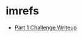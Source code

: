 # imrefs

* [Part 1 Challenge Writeup](https://likeable-launch-ac7.notion.site/ImreFS-Part-1-Interprocess-Communication-b98c36f78771435d8b587b339630ad70)
